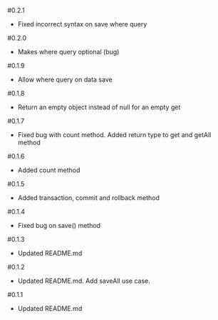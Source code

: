 #0.2.1

* Fixed incorrect syntax on save where query

#0.2.0

* Makes where query optional (bug)

#0.1.9

* Allow where query on data save

#0.1.8

* Return an empty object instead of null for an empty get

#0.1.7

* Fixed bug with count method. Added return type to get and getAll method

#0.1.6

* Added count method

#0.1.5

* Added transaction, commit and rollback method

#0.1.4

* Fixed bug on save() method

#0.1.3

* Updated README.md

#0.1.2

* Updated README.md. Add saveAll use case.

#0.1.1

* Updated README.md